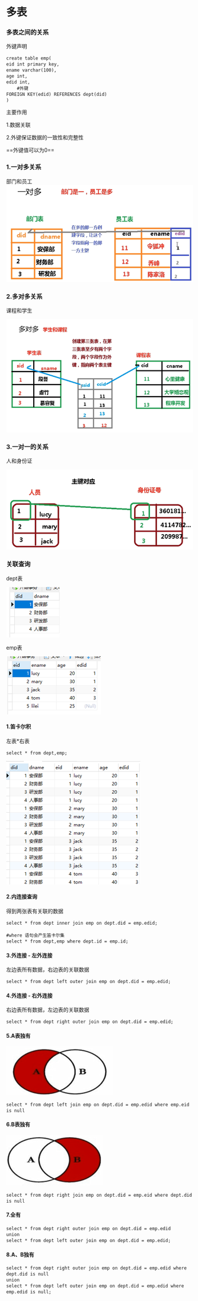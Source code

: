# 多表

### 多表之间的关系

外键声明

```mysql
create table emp(
eid int primary key,
ename varchar(100),
age int,
edid int, 
    #外键
FOREIGN KEY(edid) REFERENCES dept(did)
)
```

主要作用

1.数据关联

2.外键保证数据的一致性和完整性

==外键值可以为0==



### 1.一对多关系

部门和员工![image-20220324174250268](MySQL4多表.assets/image-20220324174250268.png)



### 2.多对多关系

课程和学生

![image-20220324174047708](MySQL4多表.assets/image-20220324174047708.png)





### 3.一对一的关系

人和身份证

![image-20220324174233725](MySQL4多表.assets/image-20220324174233725.png)













### 关联查询

dept表

![image-20220325165900071](MySQL4多表.assets/image-20220325165900071.png)

emp表

![image-20220325165951652](MySQL4多表.assets/image-20220325165951652.png)

#### 1.笛卡尔积

左表*右表

```mysql
select * from dept,emp;
```

![image-20220325170051415](MySQL4多表.assets/image-20220325170051415.png)





#### 2.内连接查询

得到两张表有关联的数据

```mysql
select * from dept inner join emp on dept.did = emp.edid;

#where 语句会产生笛卡尔集
select * from dept,emp where dept.id = emp.id;
```





#### 3.外连接 - 左外连接

左边表所有数据，右边表的关联数据

```mysql
select * from dept left outer join emp on dept.did = emp.edid;
```





#### 4.外连接 - 右外连接

右边表所有数据，左边表的关联数据

```mysql
select * from dept right outer join emp on dept.did = emp.edid;
```



#### 5.A表独有

![image-20220325170403285](MySQL4多表.assets/image-20220325170403285.png)

```mysql
select * from dept left join emp on dept.did = emp.edid where emp.eid is null
```



#### 6.B表独有

![image-20220325170715772](MySQL4多表.assets/image-20220325170715772.png)

```mysql
select * from dept right join emp on dept.did = emp.eid where dept.did is null
```



#### 7.全有

```mysql
select * from dept right outer join emp on dept.did = emp.edid
union
select * from dept left outer join emp on dept.did = emp.edid;
```



#### 8.A、B独有

```mysql
select * from dept right outer join emp on dept.did = emp.edid where dept.did is null
union
select * from dept left outer join emp on dept.did = emp.edid where emp.edid is null;
```

